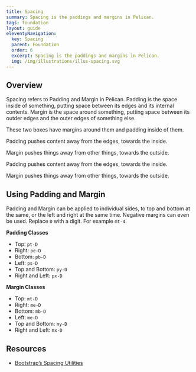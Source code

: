 ```yaml
---
title: Spacing
summary: Spacing is the paddings and margins in Pelican.
tags: foundation
layout: guide
eleventyNavigation:
  key: Spacing
  parent: Foundation
  order: 6
  excerpt: Spacing is the paddings and margins in Pelican.
  img: /img/illustrations/illus-spacing.svg
---
```


## Overview

Spacing refers to Padding and Margin in Pelican. Padding is the space inside of something, putting space between its edges and its internal contents. Margin is the space around something, putting space between its outder edges and the outer edges of something else.

These two boxes have margins around them and padding inside of them.

<div class="row mb-12">
    <div class="col-md-6 mb-6 mb-lg-0">
        <div class="p-8 bg-ui text-white rounded-lg">
            <p>Padding pushes content away from the edges, towards the inside.</p>
            <p>Margin pushes things away from other things, towards the outside.</p>
        </div>
    </div>
    <div class="col-md-6">
        <div class="p-8 bg-ui text-white rounded-lg">
            <p>Padding pushes content away from the edges, towards the inside.</p>
            <p>Margin pushes things away from other things, towards the outside.</p>
        </div>
    </div>
</div>

## Using Padding and Margin

Padding and Margin can be applied to individual sides, to top and bottom at the same, or the left and right at the same time. Negative margins can even be used. Replace `D` with a digit. For example `mt-4`.

**Padding Classes**

- Top: `pt-D`
- Right: `pe-D` 
- Bottom: `pb-D`
- Left: `ps-D` 
- Top and Bottom: `py-D`
- Right and Left: `px-D`

**Margin Classes**

- Top: `mt-D`
- Right: `me-D`
- Bottom: `mb-D`
- Left: `me-D`
- Top and Bottom: `my-D`
- Right and Left: `mx-D`

## Resources

* <a href="https://getbootstrap.com/docs/5.1/utilities/spacing/" target="_blank">Bootstrap’s Spacing Utilities</a>
